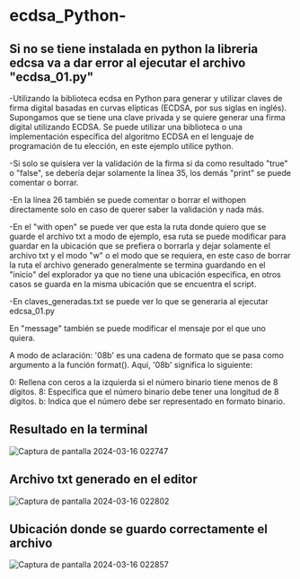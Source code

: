 # ecdsa_Python-
## Si no se tiene instalada en python la libreria edcsa va a dar error al ejecutar el archivo "ecdsa_01.py"

-Utilizando la biblioteca ecdsa en Python para generar y utilizar claves de firma digital basadas en curvas elípticas (ECDSA, por sus siglas en inglés).
Supongamos que se tiene una clave privada y se quiere generar una firma digital utilizando ECDSA. Se puede utilizar una biblioteca o una implementación específica del algoritmo ECDSA en el lenguaje de programación de tu elección, en este ejemplo utilice python.

-Si solo se quisiera ver la validación de la firma si da como resultado "true" o "false", se debería dejar solamente la línea 35, los demás "print" se puede comentar o borrar.

-En la línea 26 también se puede comentar o borrar el withopen directamente solo en caso de querer saber la validación y nada más.

-En el "with open" se puede ver que esta la ruta donde quiero que se guarde el archivo txt a modo de ejemplo, esa ruta se puede modificar para guardar en la ubicación que se prefiera o borrarla y dejar solamente el archivo txt y el modo "w" o el modo que se requiera, en este caso de borrar la ruta el archivo generado generalmente se termina guardando en el "inicio" del explorador ya que no tiene una ubicación especifica, en otros casos se guarda en la misma ubicación que se encuentra el script.

-En claves_generadas.txt se puede ver lo que se generaria al ejecutar edcsa_01.py

En "message" también se puede modificar el mensaje por el que uno quiera.

A modo de aclaración: '08b' es una cadena de formato que se pasa como argumento a la función format(). Aquí, '08b' significa lo siguiente:

0: Rellena con ceros a la izquierda si el número binario tiene menos de 8 dígitos.
8: Especifica que el número binario debe tener una longitud de 8 dígitos.
b: Indica que el número debe ser representado en formato binario.

## Resultado en la terminal

![Captura de pantalla 2024-03-16 022747](https://github.com/MiguelAMezaS/ecdsa_Python-/assets/95736906/7d3d6ed4-f4bc-42ec-8cad-3f902f906f78)

## Archivo txt generado en el editor
![Captura de pantalla 2024-03-16 022802](https://github.com/MiguelAMezaS/ecdsa_Python-/assets/95736906/a84aef4c-1c44-481a-9402-765d7a275e05)

## Ubicación donde se guardo correctamente el archivo
![Captura de pantalla 2024-03-16 022857](https://github.com/MiguelAMezaS/ecdsa_Python-/assets/95736906/32d51b3e-fed7-44ce-a1cc-b27c8ab92943)

